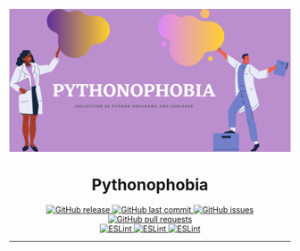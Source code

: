 ![](./assets/preview.png)
<h1 align="center"> Pythonophobia</h1>

<p align="center">
  <a href="https://github.com/SandeepBalachandran/Pythonophobia/releases/" target="_blank">
    <img alt="GitHub release" src="https://img.shields.io/github/v/release/SandeepBalachandran/Pythonophobia?include_prereleases&style=flat-square">
  </a>

  <a href="https://github.com/SandeepBalachandran/Pythonophobia/commits/master" target="_blank">
    <img src="https://img.shields.io/github/last-commit/SandeepBalachandran/Pythonophobia?style=flat-square" alt="GitHub last commit">
  </a>

  <a href="https://github.com/SandeepBalachandran/Pythonophobia/issues" target="_blank">
    <img src="https://img.shields.io/github/issues/SandeepBalachandran/Pythonophobia?style=flat-square&color=red" alt="GitHub issues">
  </a>

  <a href="https://github.com/SandeepBalachandran/Pythonophobia/pulls" target="_blank">
    <img src="https://img.shields.io/github/issues-pr/SandeepBalachandran/Pythonophobia?style=flat-square&color=blue" alt="GitHub pull requests">
  </a>

  </br>

  <a href="https://standardjs.com" target="_blank">
    <img alt="ESLint" src="https://img.shields.io/badge/code_style-standard-brightgreen.svg?style=flat-square">
  </a>
  
  <a href="" target="_blank">
    <img alt="ESLint" src="https://img.shields.io/github/stars/SandeepBalachandran/Pythonophobia">
  </a>
  
  <a href="" target="_blank">
    <img alt="ESLint" src="https://img.shields.io/github/forks/SandeepBalachandran/Pythonophobia">
  </a>
  
</p>
<hr>
